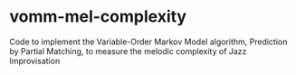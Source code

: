 # vomm-mel-complexity
Code to implement the Variable-Order Markov Model algorithm, Prediction by Partial Matching, to measure the melodic complexity of Jazz Improvisation
